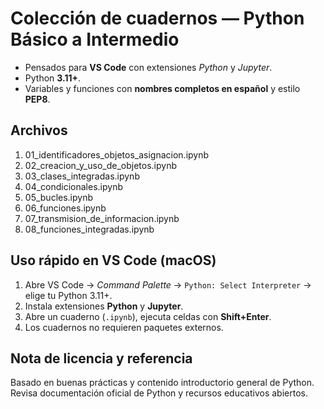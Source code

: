 # Colección de cuadernos — Python Básico a Intermedio

- Pensados para **VS Code** con extensiones *Python* y *Jupyter*.
- Python **3.11+**.
- Variables y funciones con **nombres completos en español** y estilo **PEP8**.

## Archivos
1. 01_identificadores_objetos_asignacion.ipynb
2. 02_creacion_y_uso_de_objetos.ipynb
3. 03_clases_integradas.ipynb
4. 04_condicionales.ipynb
5. 05_bucles.ipynb
6. 06_funciones.ipynb
7. 07_transmision_de_informacion.ipynb
8. 08_funciones_integradas.ipynb

## Uso rápido en VS Code (macOS)
1. Abre VS Code → *Command Palette* → `Python: Select Interpreter` → elige tu Python 3.11+.
2. Instala extensiones **Python** y **Jupyter**.
3. Abre un cuaderno (`.ipynb`), ejecuta celdas con **Shift+Enter**.
4. Los cuadernos no requieren paquetes externos.

## Nota de licencia y referencia
Basado en buenas prácticas y contenido introductorio general de Python. Revisa documentación oficial de Python y recursos educativos abiertos.
